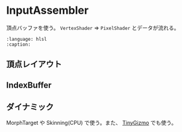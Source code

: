 # InputAssembler

頂点バッファを使う。
`VertexShader` => `PixelShader` とデータが流れる。

```{literalinclude} ../../assets/ia.hlsl
:language: hlsl
:caption:
```

## 頂点レイアウト


## IndexBuffer

## ダイナミック

MorphTarget や Skinning(CPU) で使う。また、 [TinyGizmo](../tinygizmo) でも使う。

